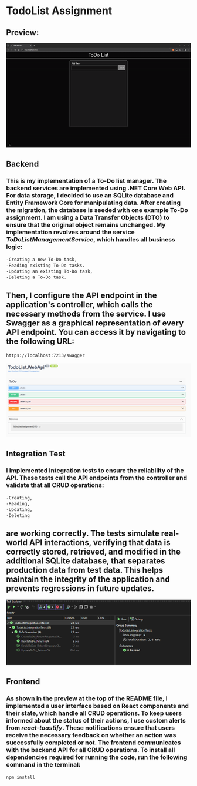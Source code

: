 # TodoList Assignment  
## Preview:
![til](/readme_photos/app.gif)

## Backend
### This is my implementation of a To-Do list manager. The backend services are implemented using .NET Core Web API. For data storage, I decided to use an SQLite database and Entity Framework Core for manipulating data. After creating the migration, the database is seeded with one example To-Do assignment. I am using a Data Transfer Objects (DTO) to ensure that the original object remains unchanged. My implementation revolves around the service *ToDoListManagementService*, which handles all business logic:
    -Creating a new To-Do task,
    -Reading existing To-Do tasks.
    -Updating an existing To-Do task,
    -Deleting a To-Do task.
## Then, I configure the API endpoint in the application's controller, which calls the necessary methods from the service. I use Swagger as a graphical representation of every API endpoint. You can access it by navigating to the following URL:
    https://localhost:7213/swagger
![swagger](/readme_photos/swagger.PNG)

## Integration Test
### I implemented integration tests to ensure the reliability of the API. These tests call the API endpoints from the controller and validate that all CRUD operations:
    -Creating, 
    -Reading, 
    -Updating,
    -Deleting 
## are working correctly. The tests simulate real-world API interactions, verifying that data is correctly stored, retrieved, and modified in the additional SQLite database, that separates production data from test data. This helps maintain the integrity of the application and prevents regressions in future updates.
![testExplorer](/readme_photos/testExplorer.PNG)

## Frontend
### As shown in the preview at the top of the README file, I implemented a user interface based on React components and their state, which handle all CRUD operations. To keep users informed about the status of their actions, I use custom alerts from *react-toastify*. These notifications ensure that users receive the necessary feedback on whether an action was successfully completed or not. The frontend communicates with the backend API for all CRUD operations. To install all dependencies required for running the code, run the following command in the terminal:
    npm install